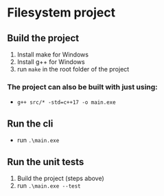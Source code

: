 # Filesystem project

## Build the project

1) Install make for Windows
2) Install g++ for Windows
3) run ```make``` in the root folder of the project
### The project can also be built with just using:
- ```g++ src/* -std=c++17 -o main.exe```

## Run the cli
- run ```.\main.exe```

## Run the unit tests
1) Build the project (steps above)
2) run ```.\main.exe --test```
